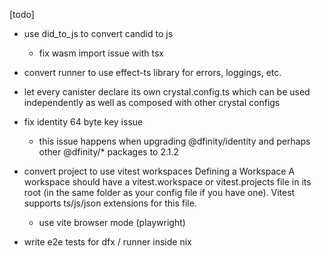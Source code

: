 [todo]
- use did_to_js to convert candid to js
    - fix wasm import issue with tsx

- convert runner to use effect-ts library for errors, loggings, etc.

- let every canister declare its own crystal.config.ts which can be used independently as well as composed with other crystal configs

- fix identity 64 byte key issue
    - this issue happens when upgrading @dfinity/identity and perhaps other @dfinity/* packages to 2.1.2

- convert project to use vitest workspaces
Defining a Workspace
A workspace should have a vitest.workspace or vitest.projects file in its root (in the same folder as your config file if you have one). Vitest supports ts/js/json extensions for this file.
    - use vite browser mode (playwright)

- write e2e tests for dfx / runner inside nix